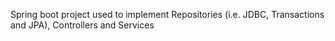 Spring boot project used to implement Repositories (i.e. JDBC, Transactions and JPA), Controllers and Services

